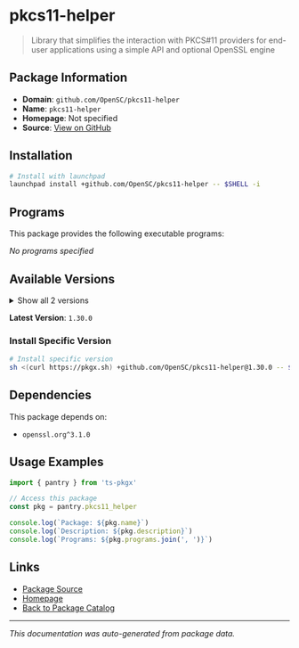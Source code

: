 # pkcs11-helper

> Library that simplifies the interaction with PKCS#11 providers for end-user applications using a simple API and optional OpenSSL engine

## Package Information

- **Domain**: `github.com/OpenSC/pkcs11-helper`
- **Name**: `pkcs11-helper`
- **Homepage**: Not specified
- **Source**: [View on GitHub](https://github.com/pkgxdev/pantry/tree/main/projects/github.com/OpenSC/pkcs11-helper/package.yml)

## Installation

```bash
# Install with launchpad
launchpad install +github.com/OpenSC/pkcs11-helper -- $SHELL -i
```

## Programs

This package provides the following executable programs:

*No programs specified*

## Available Versions

<details>
<summary>Show all 2 versions</summary>

- `1.30.0`, `1.29.0`

</details>

**Latest Version**: `1.30.0`

### Install Specific Version

```bash
# Install specific version
sh <(curl https://pkgx.sh) +github.com/OpenSC/pkcs11-helper@1.30.0 -- $SHELL -i
```

## Dependencies

This package depends on:

- `openssl.org^3.1.0`

## Usage Examples

```typescript
import { pantry } from 'ts-pkgx'

// Access this package
const pkg = pantry.pkcs11_helper

console.log(`Package: ${pkg.name}`)
console.log(`Description: ${pkg.description}`)
console.log(`Programs: ${pkg.programs.join(', ')}`)
```

## Links

- [Package Source](https://github.com/pkgxdev/pantry/tree/main/projects/github.com/OpenSC/pkcs11-helper/package.yml)
- [Homepage](#)
- [Back to Package Catalog](../package-catalog.md)

---

*This documentation was auto-generated from package data.*
